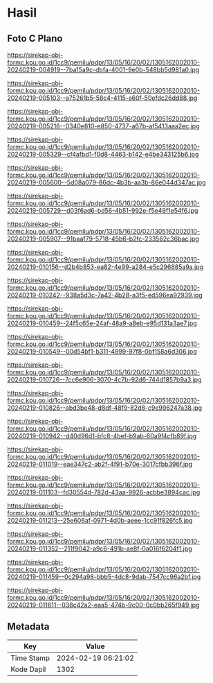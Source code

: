 # Hasil

## Foto C Plano

https://sirekap-obj-formc.kpu.go.id/1cc9/pemilu/pdpr/13/05/16/20/02/1305162002010-20240219-004919--7ba15a9c-dbfa-4001-9e0b-548bb5d981a0.jpg

https://sirekap-obj-formc.kpu.go.id/1cc9/pemilu/pdpr/13/05/16/20/02/1305162002010-20240219-005103--a75261b5-58c4-4115-a60f-50efdc26dd88.jpg

https://sirekap-obj-formc.kpu.go.id/1cc9/pemilu/pdpr/13/05/16/20/02/1305162002010-20240219-005216--0340e810-e850-4737-a67b-af5413aaa2ec.jpg

https://sirekap-obj-formc.kpu.go.id/1cc9/pemilu/pdpr/13/05/16/20/02/1305162002010-20240219-005329--cf4afbd1-f0d8-4463-b142-e4be343125b6.jpg

https://sirekap-obj-formc.kpu.go.id/1cc9/pemilu/pdpr/13/05/16/20/02/1305162002010-20240219-005600--5d08a079-86dc-4b3b-aa3b-86e044d347ac.jpg

https://sirekap-obj-formc.kpu.go.id/1cc9/pemilu/pdpr/13/05/16/20/02/1305162002010-20240219-005729--d03f6ad6-bd56-4b51-992e-f5e49f1e54f6.jpg

https://sirekap-obj-formc.kpu.go.id/1cc9/pemilu/pdpr/13/05/16/20/02/1305162002010-20240219-005907--91baaf79-5718-45b6-b2fc-233562c36bac.jpg

https://sirekap-obj-formc.kpu.go.id/1cc9/pemilu/pdpr/13/05/16/20/02/1305162002010-20240219-010156--d2b4b853-ea82-4e99-a284-e5c296885a9a.jpg

https://sirekap-obj-formc.kpu.go.id/1cc9/pemilu/pdpr/13/05/16/20/02/1305162002010-20240219-010242--938a5d3c-7a42-4b28-a3f5-ed596ea92939.jpg

https://sirekap-obj-formc.kpu.go.id/1cc9/pemilu/pdpr/13/05/16/20/02/1305162002010-20240219-010459--24f5c65e-24af-48a9-a8eb-e95d131a3ae7.jpg

https://sirekap-obj-formc.kpu.go.id/1cc9/pemilu/pdpr/13/05/16/20/02/1305162002010-20240219-010549--00d54bf1-b311-4999-97f8-0bf158a6d306.jpg

https://sirekap-obj-formc.kpu.go.id/1cc9/pemilu/pdpr/13/05/16/20/02/1305162002010-20240219-010726--7cc6e906-3070-4c7b-92d6-744d1857b9a3.jpg

https://sirekap-obj-formc.kpu.go.id/1cc9/pemilu/pdpr/13/05/16/20/02/1305162002010-20240219-010826--abd3be48-d8df-48f9-82d8-c9e996247a38.jpg

https://sirekap-obj-formc.kpu.go.id/1cc9/pemilu/pdpr/13/05/16/20/02/1305162002010-20240219-010942--d40d96d1-bfc8-4bef-b9ab-60a9f4cfb89f.jpg

https://sirekap-obj-formc.kpu.go.id/1cc9/pemilu/pdpr/13/05/16/20/02/1305162002010-20240219-011019--eae347c2-ab2f-4f91-b70e-3017cfbb396f.jpg

https://sirekap-obj-formc.kpu.go.id/1cc9/pemilu/pdpr/13/05/16/20/02/1305162002010-20240219-011103--fd30554d-782d-43aa-9926-acbbe3894cac.jpg

https://sirekap-obj-formc.kpu.go.id/1cc9/pemilu/pdpr/13/05/16/20/02/1305162002010-20240219-011213--25e606af-0971-4d0b-aeee-1cc91f826fc5.jpg

https://sirekap-obj-formc.kpu.go.id/1cc9/pemilu/pdpr/13/05/16/20/02/1305162002010-20240219-011352--211f9042-a9c6-491b-ae8f-0a016f6204f1.jpg

https://sirekap-obj-formc.kpu.go.id/1cc9/pemilu/pdpr/13/05/16/20/02/1305162002010-20240219-011459--0c294a98-bbb5-4dc8-9dab-7547cc96a2bf.jpg

https://sirekap-obj-formc.kpu.go.id/1cc9/pemilu/pdpr/13/05/16/20/02/1305162002010-20240219-011611--038c42a2-eaa5-474b-9c00-0c0bb265f949.jpg


## Metadata

| Key        | Value               |
| ---------- | ------------------- |
| Time Stamp | 2024-02-19 06:21:02 |
| Kode Dapil | 1302                |



